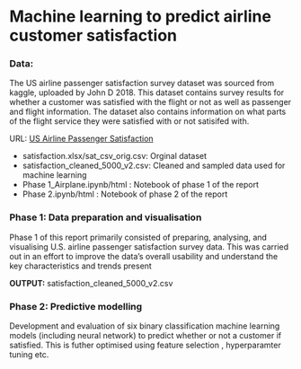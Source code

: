 # Machine learning to predict airline customer satisfaction

### **Data:** 

The US airline passenger satisfaction survey dataset was sourced from kaggle, uploaded by John D 2018. This dataset contains survey results for whether a customer was satisfied with the flight or not as well as passenger and flight information. The dataset also contains information on what parts of the flight service they were satisfied with or not satisifed with.

URL: [US Airline Passenger Satisfaction](https://www.kaggle.com/datasets/johndddddd/customer-satisfaction)

- satisfaction.xlsx/sat_csv_orig.csv: Orginal dataset
- satisfaction_cleaned_5000_v2.csv: Cleaned and sampled data used for machine learning
- Phase 1_Airplane.ipynb/html : Notebook of phase 1 of the report 
- Phase 2.ipynb/html : Notebook of phase 2 of the report 

### **Phase 1**: Data preparation and visualisation
Phase 1 of this report primarily consisted of preparing, analysing, and visualising U.S. airline passenger satisfaction survey data. This was carried out in an effort to improve the data’s overall usability and understand the key characteristics and trends present

**OUTPUT:** satisfaction_cleaned_5000_v2.csv

### **Phase 2**: Predictive modelling
Development and evaluation of six binary classification machine learning models (including neural network) to predict whether or not a customer if satisfied. This is futher optimised using feature selection , hyperparamter tuning etc.
